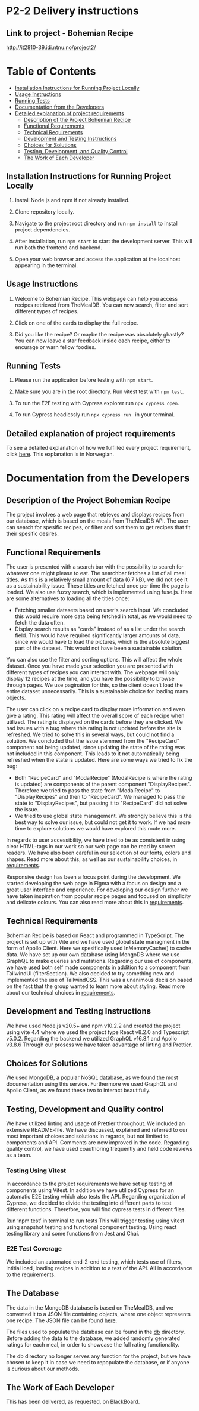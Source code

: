 # P2-2 Delivery instructions

## Link to project - Bohemian Recipe

http://it2810-39.idi.ntnu.no/project2/

# Table of Contents

-   [Installation Instructions for Running Project Locally](#installation-instructions-for-running-project-locally)
-   [Usage Instructions](#usage-instructions)
-   [Running Tests](#running-tests)
-   [Documentation from the Developers](#documentation-from-the-developers)
-   [Detailed explanation of project requirements](#detailed-explanation-of-project-requirements)
    -   [Description of the Project Bohemian Recipe](#description-of-the-project-bohemian-recipe)
    -   [Functional Requirements](#functional-requirements)
    -   [Technical Requirements](#technical-requirements)
    -   [Development and Testing Instructions](#development-and-testing-instructions)
    -   [Choices for Solutions](#choices-for-solutions)
    -   [Testing, Development, and Quality Control](#testing-development-and-quality-control)
    -   [The Work of Each Developer](#the-work-of-each-developer)

## Installation Instructions for Running Project Locally

1. Install Node.js and npm if not already installed.

2. Clone repository locally.

3. Navigate to the project root directory and run `npm install` to install project dependencies.

4. After installation, run `npm start` to start the development server. This will run both the frontend and backend.

5. Open your web browser and access the application at the localhost appearing in the terminal.

## Usage Instructions

1. Welcome to Bohemian Recipe. This webpage can help you access recipes retrieved from TheMealDB. You can now search, filter and sort different types of recipes.

2. Click on one of the cards to display the full recipe.

3. Did you like the recipe? Or maybe the recipe was absolutely ghastly? You can now leave a star feedback inside each recipe, either to encurage or warn fellow foodies.

## Running Tests

1. Please run the application before testing with `npm start`.

2. Make sure you are in the root directory. Run vitest test with `npm test`.

3. To run the E2E testing with Cypress explorer run `npx cypress open`.

4. To run Cypress headlessly run `npx cypress run ` in your terminal.

## Detailed explanation of project requirements

To see a detailed explanation of how we fulfilled every project requirement, click [here](requirements.md). This explanation is in Norwegian.

# Documentation from the Developers

## Description of the Project Bohemian Recipe

The project involves a web page that retrieves and displays recipes from our database, which is based on the meals from TheMealDB API. The user can search for spesific recipes, or filter and sort them to get recipes that fit their spesific desires.

## Functional Requirements

The user is presented with a search bar with the possibility to search for whatever one might please to eat. The searchbar fetches a list of all meal titles. As this is a relatively small amount of data (6.7 kB), we did not see it as a sustainability issue. These titles are fetched once per time the page is loaded. We also use fuzzy search, which is implemented using fuse.js. Here are some alternatives to loading all the titles once:

-   Fetching smaller datasets based on user's search input. We concluded this would require more data being fetched in total, as we would need to fetch the data often.
-   Display search results as "cards" instead of as a list under the search field. This would have required significantly larger amounts of data, since we would have to load the pictures, which is the absolute biggest part of the dataset. This would not have been a sustainable solution.

You can also use the filter and sorting options. This will affect the whole dataset. Once you have made your selection you are presented with different types of recipes you can interact with. The webpage will only display 12 recipes at the time, and you have the possibility to browse through pages. We use pagination for this, so the client doesn't load the entire dataset unnecessarily. This is a sustainable choice for loading many objects.

The user can click on a recipe card to display more information and even give a rating. This rating will affect the overall score of each recipe when utilized. The rating is displayed on the cards before they are clicked. We had issues with a bug where this rating is not updated before the site is refreshed. We tried to solve this in several ways, but could not find a solution. We concluded that the issue stemmed from the "RecipeCard" component not being updated, since updating the state of the rating was not included in this component. This leads to it not automatically being refreshed when the state is updated. Here are some ways we tried to fix the bug:

-   Both "RecipeCard" and "ModalRecipe" (ModalRecipe is where the rating is updated) are components of the parent component "DisplayRecipes". Therefore we tried to pass the state from "ModalRecipe" to "DisplayRecipes" and then to "RecipeCard". We managed to pass the state to "DisplayRecipes", but passing it to "RecipeCard" did not solve the issue.
-   We tried to use global state management. We strongly believe this is the best way to solve our issue, but could not get it to work. If we had more time to explore solutions we would have explored this route more.

In regards to user accessibility, we have tried to be as consistent in using clear HTML-tags in our work so our web page can be read by screen readers. We have also been careful in our selection of our fonts, colors and shapes. Read more about this, as well as our sustainability choices, in [requirements](requirements.md).

Responsive design has been a focus point during the development. We started developing the web page in Figma with a focus on design and a great user interface and experience. For developing our design further we have taken inspiration from popular recipe pages and focused on simplicity and delicate colours. You can also read more about this in [requirements](requirements.md).

## Technical Requirements

Bohemian Recipe is based on React and programmed in TypeScript. The project is set up with Vite and we have used global state managment in the form of Apollo Client. Here we spesifically used InMemoryCache() to cache data. We have set up our own database using MongoDB where we use GraphQL to make queries and mutations. Regarding our use of components, we have used both self made components in addition to a component from TailwindUI (filterSection). We also decided to try something new and implemented the use of TailwindCSS. This was a unanimous decision based on the fact that the group wanted to learn more about styling. Read more about our technical choices in [requirements](requirements.md).

## Development and Testing Instructions

We have used Node.js v20.5+ and npm v10.2.2 and created the project using vite 4.4 where we used the project type React v8.2.0 and Typescript v5.0.2. Regarding the backend we utilized GraphQL v16.8.1 and Apollo v3.8.6 Through our prosess we have taken advantage of linting and Prettier.

## Choices for Solutions

We used MongoDB, a popular NoSQL database, as we found the most documentation using this service. Furthermore we used GraphQL and Apollo Client, as we found these two to interact beautifully.

## Testing, Development and Quality control

We have utilized linting and usage of Prettier throughout. We included an extensive README-file. We have discussed, explained and referred to our most important choices and solutions in regards, but not limited to, components and API. Comments are now improved in the code. Regarding quality control, we have used coauthoring frequently and held code reviews as a team.

### Testing Using Vitest

In accordance to the project requirements we have set up testing of components using Vitest. In addition we have utilized Cypress for an automatic E2E testing which also tests the API. Regarding organization of Cypress, we decided to divide the testing into different parts to test different functions. Therefore, you will find cypress tests in different files.

Run ‘npm test’ in terminal to run tests
This will trigger testing using vitest using snapshot testing and functional component testing. Using react testing library and some functions from Jest and Chai.

### E2E Test Coverage

We included an automated end-2-end testing, which tests use of filters, intitial load, loading recipes in addition to a test of the API. All in accordance to the requirements.

## The Database

The data in the MongoDB database is based on TheMealDB, and we converted it to a JSON file containing objects, where one object represents one recipe. The JSON file can be found [here](./db/all_meals_cleaned_no_numbers.json).

The files used to populate the database can be found in the [db](./db/) directory. Before adding the data to the database, we added randomly generated ratings for each meal, in order to showcase the full rating functionality.

The db directory no longer serves any function for the project, but we have chosen to keep it in case we need to repopulate the database, or if anyone is curious about our methods.

## The Work of Each Developer

This has been delivered, as requested, on BlackBoard.
